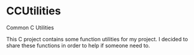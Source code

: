 # CCUtilities
Common C Utilities

This C project contains some function utilities for my project.
I decided to share these functions in order to help if someone need to.
